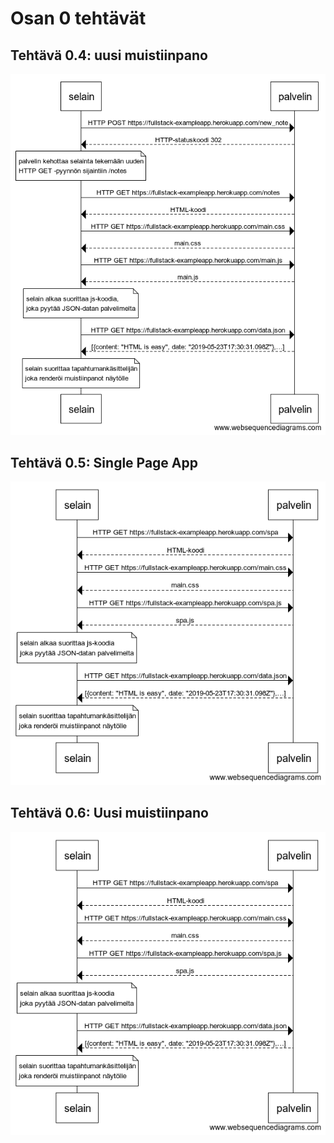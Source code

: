 # Osan 0 tehtävät

## Tehtävä 0.4: uusi muistiinpano

![alt text](https://raw.githubusercontent.com/areee/fullstack-kurssi/master/osa0/tehtava0_4.png "Tehtävä 0.4")

## Tehtävä 0.5: Single Page App

![alt text](https://raw.githubusercontent.com/areee/fullstack-kurssi/master/osa0/tehtava0_5.png "Tehtävä 0.5")

## Tehtävä 0.6: Uusi muistiinpano

![alt text](https://raw.githubusercontent.com/areee/fullstack-kurssi/master/osa0/tehtava0_5.png "Tehtävä 0.6")